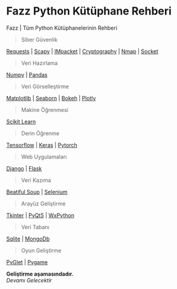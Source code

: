# Fazz Python Kütüphane Rehberi

Fazz | Tüm Python Kütüphanelerinin Rehberi

>Siber Güvenlik

[Requests](https://github.com/FazzPy/PythonMaster/blob/main/Belgeler/requests.md) | [Scapy](https://github.com/FazzPy/PythonMaster/blob/main/Belgeler/scapy.md) | [IMpacket](https://pages.github.com/) | [Cryptography](https://pages.github.com/) | [Nmap](https://pages.github.com/) | [Socket](https://pages.github.com/)

> Veri Hazırlama

[Numpy](https://github.com/FazzPy/PythonMaster/blob/main/Belgeler/numpy.md) | [Pandas](https://pages.github.com/)<br>

>Veri Görselleştirme

[Matplotlib](https://pages.github.com/) | [Seaborn](https://pages.github.com/) | [Bokeh](https://pages.github.com/) | [Plotly](https://pages.github.com/)<br>

>Makine Öğrenmesi

[Scikit Learn](https://pages.github.com/)<br>

>Derin Öğrenme

[Tensorflow](https://pages.github.com/) | [Keras](https://pages.github.com/) | [Pytorch](https://pages.github.com/)<br>

>Web Uygulamaları

[Django](https://pages.github.com/) | [Flask](https://pages.github.com/)<br>

>Veri Kazıma

[Beatiful Soup](https://pages.github.com/) | [Selenium](https://pages.github.com/)<br>

>Arayüz Geliştirme

[Tkinter](https://github.com/FazzPy/PythonMaster/blob/main/Belgeler/tkinter.md) | [PyQt5](https://pages.github.com/) | [WxPython](https://pages.github.com/)<br>

>Veri Tabanı

[Sqlite](https://pages.github.com/) | [MongoDb](https://pages.github.com/)<br>

>Oyun Geliştirme

[PyGlet](https://pages.github.com/) | [Pygame](https://pages.github.com/)<br>

**Geliştirme aşamasındadır.**<br>
*Devamı Gelecektir*
